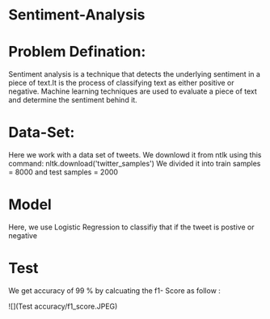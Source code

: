 # Sentiment-Analysis

# Problem Defination:
Sentiment analysis is a technique that detects the underlying sentiment in a piece of text.It is the process of classifying text as either positive or negative. Machine learning techniques are used to evaluate a piece of text and determine the sentiment behind it.

# Data-Set:

Here we work with a data set of tweets. 
We downlowd it from ntlk using this command:  nltk.download('twitter_samples')
We divided it into train samples = 8000 and test samples = 2000   

# Model

Here, we use Logistic Regression to classifiy that if the tweet is postive or negative 

# Test

We get accuracy of 99 % by calcuating the f1- Score as follow :

![](Test accuracy/f1_score.JPEG)


